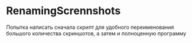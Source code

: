 # RenamingScrennshots
Попытка написать сначала скрипт для удобного переименования большого количества скриншотов, а затем и полноценную программу
